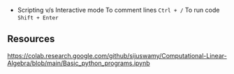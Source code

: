 - Scripting v/s Interactive mode
To comment lines `Ctrl + /`
To run code `Shift + Enter`
## Resources
https://colab.research.google.com/github/sijuswamy/Computational-Linear-Algebra/blob/main/Basic_python_programs.ipynb
